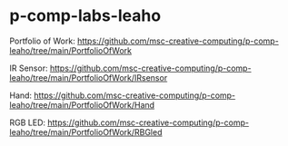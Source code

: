 # p-comp-labs-leaho

Portfolio of Work: https://github.com/msc-creative-computing/p-comp-leaho/tree/main/PortfolioOfWork

IR Sensor: https://github.com/msc-creative-computing/p-comp-leaho/tree/main/PortfolioOfWork/IRsensor

Hand: https://github.com/msc-creative-computing/p-comp-leaho/tree/main/PortfolioOfWork/Hand

RGB LED: https://github.com/msc-creative-computing/p-comp-leaho/tree/main/PortfolioOfWork/RBGled

